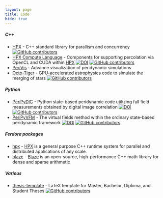 ```yaml
---
layout: page
title: Code
hide: true
---
```

 
##### C++

* [HPX](https://github.com/STEllAR-GROUP/hpx) - C++ standard library for parallism and concurrency [![GitHub contributors](https://img.shields.io/github/contributors/STEllAR-GROUP/hpx.svg)](https://GitHub.com/STEllAR-GROUP/hpx/graphs/contributors/)
* [HPX Compute Language](https://github.com/STEllAR-GROUP/hpxcl) - Components for supporting percolation via OpenCL and CUDA within [HPX](https://github.com/STEllAR-GROUP/hpx) [![DOI](https://zenodo.org/badge/13384046.svg)](https://zenodo.org/badge/latestdoi/13384046) [![GitHub contributors](https://img.shields.io/github/contributors/STEllAR-GROUP/hpxcl.svg)](https://GitHub.com/STEllAR-GROUP/hpx/graphs/contributors/)
* [PeriVis](https://github.com/PeriVIS) - Advance visualization of peridynamic simulations
* [Octo-Tiger](https://github.com/STEllAR-GROUP/octotiger) - GPU-accelerated astrophysics code to simulate the merging of stars [![GitHub contributors](https://img.shields.io/github/contributors/STEllAR-GROUP/octotiger.svg)](https://GitHub.com/STEllAR-GROUP/octotiger/graphs/contributors/)

##### Python

* [PeriPyDIC](https://github.com/lm2-poly/PeriPyDIC) - Python state-based peridynamic code utilizing full field measurements obtained by digital image correlation [![DOI](https://zenodo.org/badge/46075533.svg)](https://zenodo.org/badge/latestdoi/46075533) [![GitHub contributors](https://img.shields.io/github/contributors/lm2-poly/PeriPyDIC.svg)](https://GitHub.com/lm2-poly/PeriPyDIC/graphs/contributors/)
* [PeriPyVFM](https://github.com/lm2-poly/PeriPyVFM) - The virtual fields method within the ordinary state-based peridynamic framework 
[![DOI](https://zenodo.org/badge/93547069.svg)](https://zenodo.org/badge/latestdoi/93547069) [![GitHub contributors](https://img.shields.io/github/contributors/Naereen/lm2-poly/PeriPyVFM.svg)](https://GitHub.com/lm2-poly/PeriPyVFM/graphs/contributors/)


##### Ferdora packages

* [hpx](https://src.fedoraproject.org/rpms/hpx) - [HPX](https://github.com/STEllAR-GROUP/hpx) is a general purpose C++ runtime system for parallel and distributed applications of any scale. 
* [blaze](https://src.fedoraproject.org/rpms/blaze) - [Blaze](https://bitbucket.org/blaze-lib/blaze/src/master/) is an open-source, high-performance C++ math library for dense and sparse arithmetic

##### Various

* [thesis-template](https://github.com/latextemplates/scientific-thesis-template) - LaTeX template for Master, Bachelor, Diploma, and Student Theses 
 [![GitHub contributors](https://img.shields.io/github/contributors/latextemplates/scientific-thesis-template.svg)](https://GitHub.com/latextemplates/scientific-thesis-template/graphs/contributors/)
